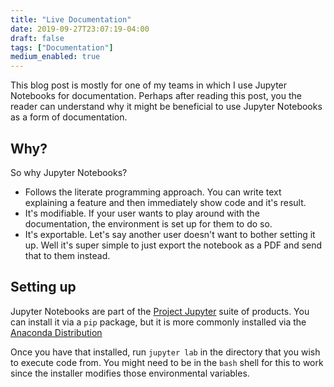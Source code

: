 ```yaml
---
title: "Live Documentation"
date: 2019-09-27T23:07:19-04:00
draft: false
tags: ["Documentation"]
medium_enabled: true
---
```


This blog post is mostly for one of my teams in which I use Jupyter Notebooks for documentation. Perhaps after reading this post, you the reader can understand why it might be beneficial to use Jupyter Notebooks as a form of documentation.

## Why?

So why Jupyter Notebooks?

- Follows the literate programming approach. You can write text explaining a feature and then immediately show code and it's result.
- It's modifiable. If your user wants to play around with the documentation, the environment is set up for them to do so.
- It's exportable. Let's say another user doesn't want to bother setting it up. Well it's super simple to just export the notebook as a PDF and send that to them instead.

## Setting up

Jupyter Notebooks are part of the [Project Jupyter](https://jupyter.org/) suite of products. You can install it via a `pip` package, but it is more commonly installed via the [Anaconda Distribution](https://www.anaconda.com/)

Once you have that installed, run `jupyter lab` in the directory that you wish to execute code from. You might need to be in the `bash` shell for this to work since the installer modifies those environmental variables.